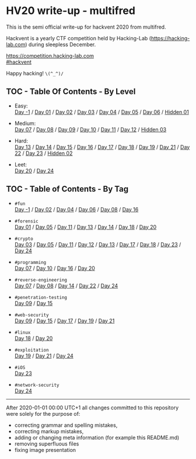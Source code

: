 # HV20 write-up - multifred

This is the semi official write-up for hackvent 2020 from multifred.

<!-- ...10....:...20....:...30....:...40....:...50....:...60....:...70....:. -->
Hackvent is a yearly CTF competition held by Hacking-Lab
(<https://hacking-lab.com>) during sleepless December.

<https://competition.hacking-lab.com>\
[#hackvent](https://twitter.com/hashtag/hackvent)

Happy hacking! `\(^_^)/`



## TOC - Table Of Contents - By Level

* Easy:\
  [Day -1](day-1/) / [Day 01](day01/) / [Day 02](day02/) / [Day 03](day03/) / 
  [Day 04](day04/) / [Day 05](day05/) / [Day 06](day06/) / [Hidden 01](hid01/)

* Medium:\
  [Day 07](day07/) / [Day 08](day08/) / [Day 09](day09/) / [Day 10](day10/) / 
  [Day 11](day11/) / [Day 12](day12/) / [Hidden 03](hid03/)

* Hard:\
  [Day 13](day13/) / [Day 14](day14/) / [Day 15](day15/) / [Day 16](day16/) /
  [Day 17](day17/) / [Day 18](day18/) / [Day 19](day19/) / [Day 21](day21/) /
  [Day 22](day22/) / [Day 23](day23/) / [Hidden 02](hid02/)

* Leet:\
  [Day 20](day20/) / [Day 24](day24/)



## TOC - Table of Contents - By Tag

* `#fun`\
  [Day -1](day-1/) / [Day 02](day02/) / [Day 04](day04/) / [Day 06](day06/) / 
  [Day 08](day08/) / [Day 16](day16/)

* `#forensic`\
  [Day 01](day01/) / [Day 05](day05/) / [Day 11](day11/) / [Day 13](day13/) / 
  [Day 14](day14/) / [Day 18](day18/) / [Day 20](day20/)

* `#crypto`\
  [Day 03](day03/) / [Day 05](day05/) / [Day 11](day11/) / [Day 12](day12/) / 
  [Day 13](day13/) / [Day 17](day17/) / [Day 18](day18/) / [Day 23](day23/) / 
  [Day 24](day24/)

* `#programming`\
  [Day 07](day07/) / [Day 10](day10/) / [Day 16](day16/) / [Day 20](day20/)

* `#reverse-engineering`\
  [Day 07](day07/) / [Day 08](day08/) / [Day 14](day14/) / [Day 22](day22/) / 
  [Day 24](day24/)

* `#penetration-testing`\
  [Day 09](day09/) / [Day 15](day15/)

* `#web-security`\
  [Day 09](day09/) / [Day 15](day15/) / [Day 17](day17/) / [Day 19](day19/) / 
  [Day 21](day21/)

* `#linux`\
  [Day 18](day18/) / [Day 20](day20/)

* `#exploitation`\
  [Day 19](day19/) / [Day 21](day21/) / [Day 24](day24/)

* `#iOS`\
  [Day 23](day23/)

* `#network-security`\
  [Day 24](day24/)

-----

After 2020-01-01 00:00 UTC+1 all changes committed to this repository were
solely for the purpose of:

* correcting grammar and spelling mistakes,
* correcting markup mistakes,
* adding or changing meta information (for example this README.md)
* removing superfluous files
* fixing image presentation

